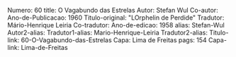 Numero: 60
title: O Vagabundo das Estrelas
Autor: Stefan Wul
Co-autor: 
Ano-de-Publicacao: 1960
Titulo-original: "LOrphelin de Perdide"
Tradutor: Mário-Henrique Leiria
Co-tradutor: 
Ano-de-edicao: 1958
alias: Stefan-Wul
Autor2-alias: 
Tradutor1-alias: Mario-Henrique-Leiria
Tradutor2-alias: 
Titulo-link: 60-O-Vagabundo-das-Estrelas
Capa: Lima de Freitas
pags: 154
Capa-link: Lima-de-Freitas